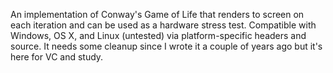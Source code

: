 An implementation of Conway's Game of Life that renders to screen on each iteration and can be used as a hardware stress test. Compatible with Windows, OS X, and Linux (untested) via platform-specific headers and source. It needs some cleanup since I wrote it a couple of years ago but it's here for VC and study.